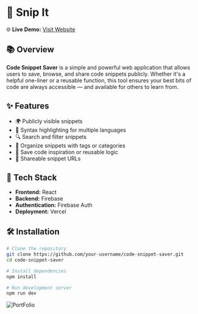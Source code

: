 
# 🔖 Snip It

🌐 **Live Demo:** [Visit Website](https://snippets-xi.vercel.app/)



## 📚 Overview

**Code Snippet Saver** is a simple and powerful web application that allows users to save, browse, and share code snippets publicly. Whether it's a helpful one-liner or a reusable function, this tool ensures your best bits of code are always accessible — and available for others to learn from.

## ✨ Features

- 🌍 Publicly visible snippets
- 📝 Syntax highlighting for multiple languages
- 🔍 Search and filter snippets
- 📁 Organize snippets with tags or categories
- 🧠 Save code inspiration or reusable logic
- 🔗 Shareable snippet URLs

## 🚀 Tech Stack

- **Frontend:** React
- **Backend:** Firebase
- **Authentication:** Firebase Auth
- **Deployment:** Vercel

## 🛠 Installation

```bash
# Clone the repository
git clone https://github.com/your-username/code-snippet-saver.git
cd code-snippet-saver

# Install dependencies
npm install

# Run development server
npm run dev
```

![PortFolio](https://i.postimg.cc/3wJ2NGxs/image.png)




